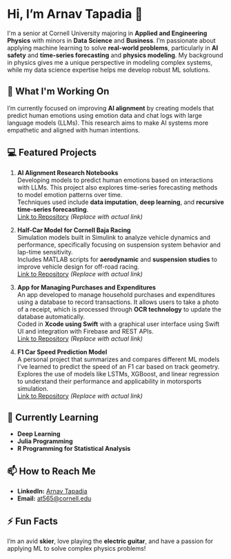 # Hi, I’m Arnav Tapadia 👋
I'm a senior at Cornell University majoring in **Applied and Engineering Physics** with minors in **Data Science** and **Business**. I’m passionate about applying machine learning to solve **real-world problems**, particularly in **AI safety** and **time-series forecasting** and **physics modeling**. My background in physics gives me a unique perspective in modeling complex systems, while my data science expertise helps me develop robust ML solutions.

## 🔭 What I'm Working On
I’m currently focused on improving **AI alignment** by creating models that predict human emotions using emotion data and chat logs with large language models (LLMs). This research aims to make AI systems more empathetic and aligned with human intentions.

## 💻 Featured Projects
1. **AI Alignment Research Notebooks**  
   Developing models to predict human emotions based on interactions with LLMs. This project also explores time-series forecasting methods to model emotion patterns over time.  
   Techniques used include **data imputation**, **deep learning**, and **recursive time-series forecasting**.  
   [Link to Repository](#) *(Replace with actual link)*

2. **Half-Car Model for Cornell Baja Racing**  
   Simulation models built in Simulink to analyze vehicle dynamics and performance, specifically focusing on suspension system behavior and lap-time sensitivity.  
   Includes MATLAB scripts for **aerodynamic** and **suspension studies** to improve vehicle design for off-road racing.  
   [Link to Repository](#) *(Replace with actual link)*

3. **App for Managing Purchases and Expenditures**  
   An app developed to manage household purchases and expenditures using a database to record transactions. It allows users to take a photo of a receipt, which is processed through **OCR technology** to update the database automatically.  
   Coded in **Xcode using Swift** with a graphical user interface using Swift UI and integration with Firebase and REST APIs.  
   [Link to Repository](#) *(Replace with actual link)*

4. **F1 Car Speed Prediction Model**  
   A personal project that summarizes and compares different ML models I've learned to predict the speed of an F1 car based on track geometry.  
   Explores the use of models like LSTMs, XGBoost, and linear regression to understand their performance and applicability in motorsports simulation.  
   [Link to Repository](#) *(Replace with actual link)*

## 🌱 Currently Learning
- **Deep Learning**  
- **Julia Programming**  
- **R Programming for Statistical Analysis**

## 📫 How to Reach Me
- **LinkedIn:** [Arnav Tapadia](https://www.linkedin.com/in/arnav-tapadia-a14077142/)
- **Email:** [at565@cornell.edu](mailto:at565@cornell.edu)

## ⚡ Fun Facts
I’m an avid **skier**, love playing the **electric guitar**, and have a passion for applying ML to solve complex physics problems!
